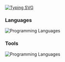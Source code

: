 <a href="https://git.io/typing-svg"><img src="https://readme-typing-svg.demolab.com?font=Poppins&size=30&duration=4000&pause=250&color=1ABED1&width=435&lines=Hi%2C+I'm+Madison+Han!;%F0%9F%8F%AB+University+of+Waterloo;Site+in+sidebar!" alt="Typing SVG" /></a>






### Languages
<p align="left">
  <img src="https://skillicons.dev/icons?i=cpp,c,python,js,java,html,css,bash,r&theme=dark" alt="Programming Languages" />
</p>


### Tools

<p align="left">
  <img src="https://skillicons.dev/icons?i=npm,powershell,graphql,gatsby,react,nodejs,git,vercel&theme=light" alt="Programming Languages" />
</p>


<!-- other good themes: metropolis, mountain, dots, transparent -->
<!--
<a href="https://github.com/Jurredr/github-widgetbox">
    <img src="https://github-widgetbox.vercel.app/api/skills?languages=cpp,c,python,js,java,html,css,bash,r&theme=dots" 
         style="width: 48vw; height: auto;" 
         alt="GitHub WidgetBox">
</a>
<a href="https://github.com/Jurredr/github-widgetbox">
    <img src="https://github-widgetbox.vercel.app/api/skills?tools=npm,powershell,graphql,gatsby,react,nodejs,git,vercel&theme=dots" 
         style="width: 48vw; height: auto;" 
         alt="GitHub WidgetBox">
</a>


<table style="border-collapse: collapse; border: none;">
<tr>
  <td align="center" style="border: none;"><img src="https://skillicons.dev/icons?i=cpp&theme=dark" width="40"/></td>
  <td align="center" style="border: none;"><img src="https://skillicons.dev/icons?i=c&theme=dark" width="40"/></td>
  <td align="center" style="border: none;"><img src="https://skillicons.dev/icons?i=python&theme=dark" width="40"/></td>
  <td align="center" style="border: none;"><img src="https://skillicons.dev/icons?i=js&theme=dark" width="40"/></td>
  <td align="center" style="border: none;"><img src="https://skillicons.dev/icons?i=java&theme=dark" width="40"/></td>
  <td align="center" style="border: none;"><img src="https://skillicons.dev/icons?i=html&theme=dark" width="40"/></td>
  <td align="center" style="border: none;"><img src="https://skillicons.dev/icons?i=css&theme=dark" width="40"/></td>
  <td align="center" style="border: none;"><img src="https://skillicons.dev/icons?i=bash&theme=dark" width="40"/></td>
  <td align="center" style="border: none;"><img src="https://skillicons.dev/icons?i=r&theme=dark" width="40"/></td>
</tr>
<tr>
  <td align="center" style="border: none;"><i>C++</i></td>
  <td align="center" style="border: none;"><i>C</i></td>
  <td align="center" style="border: none;"><i>Python</i></td>
  <td align="center" style="border: none;"><i>JavaScript</i></td>
  <td align="center" style="border: none;"><i>Java</i></td>
  <td align="center" style="border: none;"><i>HTML</i></td>
  <td align="center" style="border: none;"><i>CSS</i></td>
  <td align="center" style="border: none;"><i>Bash</i></td>
  <td align="center" style="border: none;"><i>R</i></td>
</tr>
</table>

